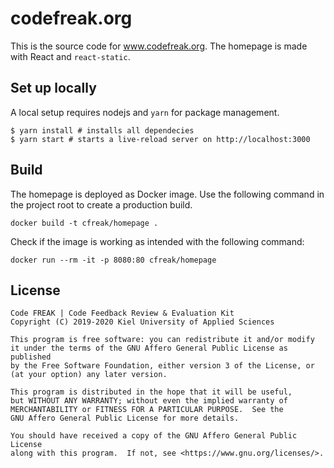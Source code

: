 # codefreak.org

This is the source code for www.codefreak.org. The homepage is made with React and `react-static`.

## Set up locally
A local setup requires nodejs and `yarn` for package management.

```shell script
$ yarn install # installs all dependecies
$ yarn start # starts a live-reload server on http://localhost:3000
```

## Build
The homepage is deployed as Docker image.
Use the following command in the project root to create a production build.

```shell script
docker build -t cfreak/homepage .
```

Check if the image is working as intended with the following command:
```shell script
docker run --rm -it -p 8080:80 cfreak/homepage
```

## License

    Code FREAK | Code Feedback Review & Evaluation Kit
    Copyright (C) 2019-2020 Kiel University of Applied Sciences

    This program is free software: you can redistribute it and/or modify
    it under the terms of the GNU Affero General Public License as published
    by the Free Software Foundation, either version 3 of the License, or
    (at your option) any later version.

    This program is distributed in the hope that it will be useful,
    but WITHOUT ANY WARRANTY; without even the implied warranty of
    MERCHANTABILITY or FITNESS FOR A PARTICULAR PURPOSE.  See the
    GNU Affero General Public License for more details.

    You should have received a copy of the GNU Affero General Public License
    along with this program.  If not, see <https://www.gnu.org/licenses/>.
